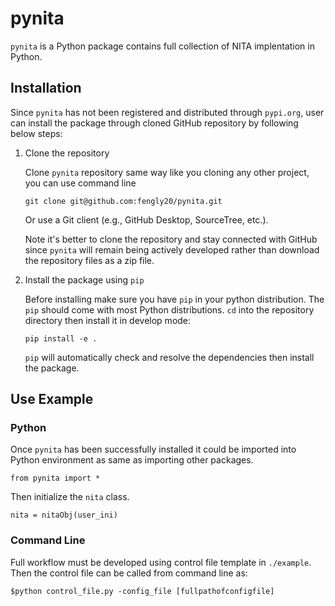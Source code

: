 # pynita

`pynita` is a Python package contains full collection of NITA implentation in Python. 

## Installation 

Since `pynita` has not been registered and distributed through `pypi.org`, user can install the package through cloned GitHub repository by following below steps: 

1. Clone the repository

    Clone `pynita` repository same way like you cloning any other project, you can use command line 

    ```
    git clone git@github.com:fengly20/pynita.git 
    ```

    Or use a Git client (e.g., GitHub Desktop, SourceTree, etc.).

    Note it's better to clone the repository and stay connected with GitHub since `pynita` will remain being actively developed rather than download the repository files as a zip file. 

2. Install the package using `pip`

    Before installing make sure you have `pip` in your python distribution. The `pip` should come with most Python distributions. `cd` into the repository directory then install it in develop mode:
   
    ```
    pip install -e .
    ```

    `pip` will automatically check and resolve the dependencies then install the package. 

## Use Example

### Python 

Once `pynita` has been successfully installed it could be imported into Python environment as same as importing other packages. 

```
from pynita import *
````

Then initialize the `nita` class. 

```
nita = nitaObj(user_ini)
```

### Command Line 

Full workflow must be developed using control file template in `./example`. Then the control file can be called from command line as: 

```
$python control_file.py -config_file [fullpathofconfigfile]
```

```
